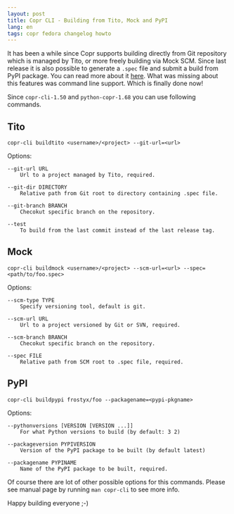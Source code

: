 ```yaml
---
layout: post
title: Copr CLI - Building from Tito, Mock and PyPI
lang: en
tags: copr fedora changelog howto
---
```


It has been a while since Copr supports building directly from Git repository which is managed by Tito, or more freely building via Mock SCM. Since last release it is also possible to generate a `.spec` file and submit a build from PyPI package. You can read more about it [here](http://miroslav.suchy.cz/blog/archives/2016/03/29/new_features_in_copr/). What was missing about this features was command line support. Which is finally done now!

Since `copr-cli-1.50` and `python-copr-1.68` you can use following commands.


## Tito
	copr-cli buildtito <username>/<project> --git-url=<url>

Options:

	--git-url URL
	    Url to a project managed by Tito, required.

	--git-dir DIRECTORY
	    Relative path from Git root to directory containing .spec file.

	--git-branch BRANCH
	    Checokut specific branch on the repository.

	--test
	    To build from the last commit instead of the last release tag.


## Mock
	copr-cli buildmock <username>/<project> --scm-url=<url> --spec=<path/to/foo.spec>

Options:

	--scm-type TYPE
	    Specify versioning tool, default is git.

	--scm-url URL
	    Url to a project versioned by Git or SVN, required.

	--scm-branch BRANCH
	    Checokut specific branch on the repository.

	--spec FILE
	    Relative path from SCM root to .spec file, required.


## PyPI
	copr-cli buildpypi frostyx/foo --packagename=<pypi-pkgname>

Options:

	--pythonversions [VERSION [VERSION ...]]
	    For what Python versions to build (by default: 3 2)

	--packageversion PYPIVERSION
	    Version of the PyPI package to be built (by default latest)

	--packagename PYPINAME
	    Name of the PyPI package to be built, required.



Of course there are lot of other possible options for this commands. Please see manual page by running `man copr-cli` to see more info.


Happy building everyone ;-)
